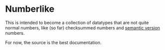 # Numberlike

This is intended to become a collection of
datatypes that are not quite normal numbers, like
(so far) checksummed numbers and
[semantic version][semver] numbers.

For now, the source is the best documentation.

[semver]: http://semver.org/
